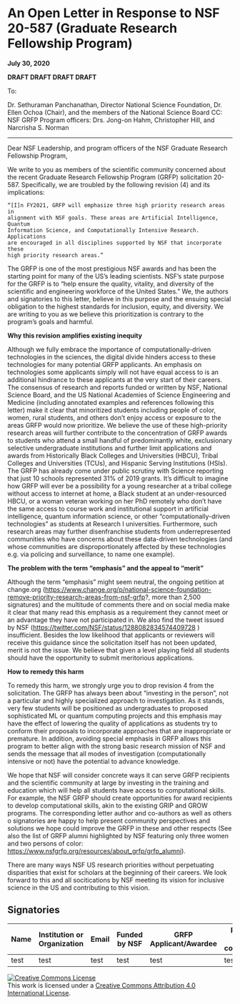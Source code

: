 # An Open Letter in Response to NSF 20-587 (Graduate Research Fellowship Program)
**July 30, 2020**

**DRAFT DRAFT DRAFT DRAFT**

To:

Dr. Sethuraman Panchanathan, Director National Science Foundation,
Dr. Ellen Ochoa (Chair), and the members of the National Science Board
CC: NSF GRFP Program officers: Drs. Jong-on Hahm, Christopher Hill, and Narcrisha S. Norman

----

Dear NSF Leadership, and program officers of the NSF Graduate Research Fellowship
Program,

We write to you as members of the scientific community concerned about the
recent Graduate Research Fellowship Program (GRFP) solicitation 20-587.
Specifically, we are troubled by the following revision (4) and its implications:

    “[I]n FY2021, GRFP will emphasize three high priority research areas in
    alignment with NSF goals. These areas are Artificial Intelligence, Quantum
    Information Science, and Computationally Intensive Research. Applications
    are encouraged in all disciplines supported by NSF that incorporate these
    high priority research areas.”

The GRFP is one of the most prestigious NSF awards and has been the starting
point for many of the US’s leading scientists. NSF’s state purpose for the GRFP
is to “help ensure the quality, vitality, and diversity of the scientific and
engineering workforce of the United States.” We, the authors and signatories to
this letter, believe in this purpose and the ensuing special obligation to the
highest standards for inclusion, equity, and diversity. We are writing to you
as we believe this prioritization is contrary to the program’s goals and harmful.

**Why this revision amplifies existing inequity**

Although we fully embrace the importance of computationally-driven technologies
in the sciences, the digital divide hinders access to these technologies for
many potential GRFP applicants. An emphasis on technologies some applicants
simply will not have equal access to is an additional hindrance to these
applicants at the very start of their careers.
The consensus of research and reports funded or written by NSF, National
Science Board, and the US National Academies of Science Engineering and Medicine
(including annotated examples and references following this letter) make it
clear that minoritized students including people of color, women, rural
students, and others don’t enjoy access or exposure to the areas GRFP would now
prioritize. We believe the use of these high-priority research areas will
further contribute to the concentration of GRFP awards to students who attend a
small handful of predominantly white, exclusionary selective undergraduate
institutions and further limit applications and awards from Historically Black
Colleges and Universities (HBCU), Tribal Colleges and Universities (TCUs), and
Hispanic Serving Institutions (HSIs). The GRFP has already come under public
scrutiny with Science reporting that just 10 schools represented 31% of 2019
grants.  It’s difficult to imagine how GRFP will ever be a possibility for a
young researcher at a tribal college without access to internet at home, a Black
student at an under-resourced HBCU, or a woman veteran working on her PhD
remotely who don’t have the same access to course work and institutional support
in artificial intelligence, quantum information science, or other
“computationally-driven technologies” as students at Research I universities.
Furthermore, such research areas may further disenfranchise students from
underrepresented communities who have concerns about these data-driven
technologies (and whose communities are disproportionately affected by these
technologies e.g. via policing and surveillance, to name one example).

**The problem with the term “emphasis” and the appeal to “merit”**

Although the term “emphasis” might seem neutral, the ongoing petition at
change.org (https://www.change.org/p/national-science-foundation-remove-priority-research-areas-from-nsf-grfp?, more than 2,500 signatures) and the multitude of comments there and on social
media make it clear that many read this emphasis as a requirement they cannot
meet or an advantage they have not participated in. We also find the tweet
issued by NSF (https://twitter.com/NSF/status/1288082834574409728 )
insufficient. Besides the low likelihood that applicants or reviewers will
receive this guidance since the solicitation itself has not been updated, merit
is not the issue. We believe that given a level playing field all students
should have the opportunity to submit meritorious applications.

**How to remedy this harm**

To remedy this harm, we strongly urge you to drop revision 4 from the
solicitation. The GRFP has always been about “investing in the person”, not a
particular and highly specialized approach to investigation. As it stands, very
few students will be positioned as undergraduates to proposed sophisticated ML
or quantum computing projects and  this emphasis may have the effect of lowering
the quality of applications as students try to conform their proposals to
incorporate approaches that are inappropriate or premature.  In addition,
avoiding special emphasis in GRFP allows this program to better align with the
strong basic research mission of NSF and sends the message that all modes of
investigation (computationally intensive or not) have the potential to advance
knowledge.

We hope that NSF will consider concrete ways it can serve GRFP recipients and
the scientific community at large by investing in the training and education
which will help all students have access to computational skills.  For example,
the NSF GRFP should create opportunities for award recipients to develop
computational skills, akin to the existing GRIP and GROW programs.
The corresponding letter author and co-authors as well as others o signatories
are happy to help present community perspectives and solutions we hope could
improve the GRFP in these and other respects (See also the list of GRFP alumni
highlighted by NSF featuring only three women and two persons of color:
https://www.nsfgrfp.org/resources/about_grfp/grfp_alumni).

There are many ways NSF US research priorities without perpetuating disparities
that exist for scholars at the beginning of their careers. We look forward to
this and all socitications by NSF meeting its vision for inclusive science in
the US and contributing to this vision.

## Signatories


|Name|Institution or Organization|Email|Funded by NSF|GRFP Applicant/Awardee|Positions and communities|Comments|
|----|---------------------------|-----|-------------|----------------------|-------------------------|--------|
|test|test|test|test|test|test|test|



<a rel="license" href="http://creativecommons.org/licenses/by/4.0/"><img alt="Creative Commons License" style="border-width:0" src="https://i.creativecommons.org/l/by/4.0/88x31.png" /></a><br />This work is licensed under a <a rel="license" href="http://creativecommons.org/licenses/by/4.0/">Creative Commons Attribution 4.0 International License</a>.
